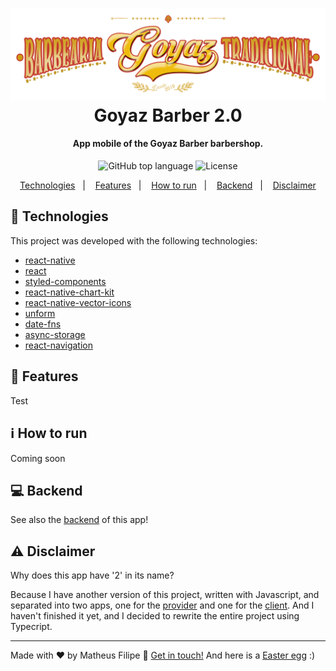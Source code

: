 <h1 align="center">
    <img alt="Goyaz Barber" src="./.github/assets/logo3.png" />
    <br>
    Goyaz Barber 2.0
</h1>

<h4 align="center">
    App mobile of the Goyaz Barber barbershop.
</h4>

<p align="center">
  <img alt="GitHub top language" src="https://img.shields.io/github/languages/top/matheusf31/goyaz-barber-2">
  
  <img alt="License" src="https://img.shields.io/github/license/matheusf31/goyaz-barber-2">
</p>

<p align="center">
  <a href="#crystal_ball-technologies">Technologies</a>&nbsp;&nbsp;&nbsp;|&nbsp;&nbsp;&nbsp;
  <a href="#iphone-features">Features</a>&nbsp;&nbsp;&nbsp;|&nbsp;&nbsp;&nbsp;
  <a href="#information_source-how-to-run">How to run</a>&nbsp;&nbsp;&nbsp;|&nbsp;&nbsp;&nbsp;
  <a href="#computer-backend">Backend</a>&nbsp;&nbsp;&nbsp;|&nbsp;&nbsp;&nbsp;
  <a href="#warning-disclaimer">Disclaimer</a>
</p>

## :crystal_ball: Technologies

This project was developed with the following technologies:

- [react-native](https://reactnative.dev/)
- [react](https://pt-br.reactjs.org/)
- [styled-components](https://styled-components.com/)
- [react-native-chart-kit](https://github.com/indiespirit/react-native-chart-kit)
- [react-native-vector-icons](https://github.com/oblador/react-native-vector-icons)
- [unform](https://github.com/Rocketseat/unform)
- [date-fns](https://date-fns.org/)
- [async-storage](https://github.com/react-native-community/async-storage)
- [react-navigation](https://reactnavigation.org/)

## :iphone: Features

Test

## :information_source: How to run

Coming soon

## :computer: Backend

See also the <a href="https://github.com/matheusf31/goyaz-barber-backend-2">backend</a> of this app!

## :warning: Disclaimer

Why does this app have '2' in its name?

Because I have another version of this project, written with Javascript, and separated into two apps, one for the [provider](https://github.com/matheusf31/goyaz-barber-provider) and one for the [client](https://github.com/matheusf31/goyaz-barber-client). And I haven't finished it yet, and I decided to rewrite the entire project using Typecript.

---

Made with ♥ by Matheus Filipe :wave: [Get in touch!](https://www.linkedin.com/in/matheus-filipe-351106186/) And here is a <a href="https://goyazbarber.tecteu.com">Easter egg</a> :)
